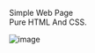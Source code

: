 Simple Web Page  <br>
Pure HTML And CSS.


![image](https://github.com/umal-Rozi/Simple-Webpage/assets/109276151/d0d2cad9-dc68-4f3c-b709-225dfd4464ea)


